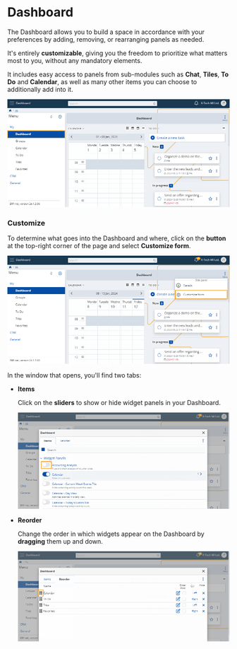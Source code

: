 # Dashboard

The Dashboard allows you to build a space in accordance with your preferences by adding, removing, or rearranging panels as needed. 

It's entirely **customizable**, giving you the freedom to prioritize what matters most to you, without any mandatory elements. 

It includes easy access to panels from sub-modules such as **Chat**, **Tiles**, **To Do** and **Calendar**, as well as many other items you can choose to additionally add into it.

![Express](pictures/Dashboard_view.png)

### Customize

To determine what goes into the Dashboard and where, click on the **button** at the top-right corner of the page and select **Customize form**. 

![Express](pictures/Dashboard_customize.png)

In the window that opens, you'll find two tabs: 

* **Items**

  Click on the **sliders** to show or hide widget panels in your Dashboard.

  ![Express](pictures/Dashboard_Items.png)

* **Reorder**

  Change the order in which widgets appear on the Dashboard by **dragging** them up and down.

    ![Express](pictures/Dashboard_reorder.png)
